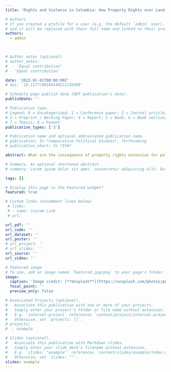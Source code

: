 ```yaml
---
title: 'Rights and Violence in Colombia: How Property Rights over Land Shape Political Preferences during Conflict'

# Authors
# If you created a profile for a user (e.g. the default `admin` user), write the username (folder name) here
# and it will be replaced with their full name and linked to their profile.
authors:
  - admin
 


# Author notes (optional)
# author_notes:
#  - 'Equal contribution'
# - 'Equal contribution'

date: '2022-01-01T00:00:00Z'
# doi: '10.1177/00104140221139380'

# Schedule page publish date (NOT publication's date).
publishDate: ''

# Publication type.
# Legend: 0 = Uncategorized; 1 = Conference paper; 2 = Journal article;
# 3 = Preprint / Working Paper; 4 = Report; 5 = Book; 6 = Book section;
# 7 = Thesis; 8 = Patent
publication_types: ['3']

# Publication name and optional abbreviated publication name.
# publication: In *Comparative Political Studies*, forthcoming
# publication_short: In *ICW*

abstract: What are the consequence of property rights extension for political preferences in contexts of violence? This paper investigates how the granting of property rights shapes political preferences with a focus on Colombia's 2022 Presidential elections. I argue that granting property rights can gradually weaken political support for the incumbent by eroding political dependence and creating incentives for electoral retribution. Since they improve access to public goods and better income, property rights may disrupt patron-client relations, allowing citizens to vote based on their true political preferences. Moreover, exposure to state-perpetrated violence can induce citizens to withdraw support from political projects or candidates associated with the perpetrator. I examine the argument through two empirical strategies*:* municipal-level variation in land titling complemented by territorial discontinuities in the land restitution program rolled out in 2011. I find that the granting of property rights harmed the incumbent-associated candidate and induced a shift towards Gustavo Petro’s opposition and redistributive agenda. The electoral disadvantage suffered by the establishment candidate was more acute in impoverished areas with a history of state-perpetrated extrajudicial violence. This effect, I find, is driven by violence committed by the state and not by overall levels of violence caused by non-state actors.

# Summary. An optional shortened abstract.
# summary: Lorem ipsum dolor sit amet, consectetur adipiscing elit. Duis posuere tellus ac convallis placerat. Proin tincidunt magna sed ex sollicitudin condimentum.

tags: []

# Display this page in the Featured widget?
featured: true

# Custom links (uncomment lines below)
 # links:
 # - name: Custom Link
 # url:  

url_pdf: ''
url_code: ''
url_dataset: ''
url_poster: ''
# url_project: ''
# url_slides: ''
url_source: ''
url_video: ''

# Featured image
# To use, add an image named `featured.jpg/png` to your page's folder.
image:
  caption: 'Image credit: [**Unsplash**](https://unsplash.com/photos/pLCdAaMFLTE)'
  focal_point: ''
  preview_only: false

# Associated Projects (optional).
#   Associate this publication with one or more of your projects.
#   Simply enter your project's folder or file name without extension.
#   E.g. `internal-project` references `content/project/internal-project/index.md`.
#   Otherwise, set `projects: []`.
# projects:
#  - example

# Slides (optional).
#   Associate this publication with Markdown slides.
#   Simply enter your slide deck's filename without extension.
#   E.g. `slides: "example"` references `content/slides/example/index.md`.
#   Otherwise, set `slides: ""`.
slides: example
---
```

